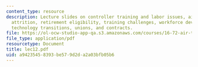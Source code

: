 ```yaml
---
content_type: resource
description: Lecture slides on controller training and labor issues, air traffic controller
  attrition, retirement eligibility, training challenges, workforce development efforts,
  technology transitions, unions, and contracts.
file: https://ol-ocw-studio-app-qa.s3.amazonaws.com/courses/16-72-air-traffic-control-fall-2006/a94235458393be579d2da2a03bfb05b6_lec12.pdf
file_type: application/pdf
resourcetype: Document
title: lec12.pdf
uid: a9423545-8393-be57-9d2d-a2a03bfb05b6
---
```


